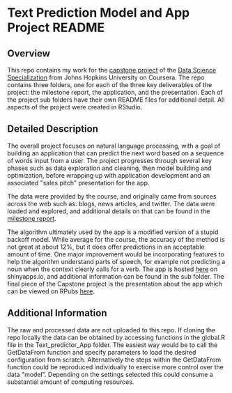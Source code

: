 # Text Prediction Model and App Project README


## Overview

This repo contains my work for the [capstone project][1] of the
[Data Science Specialization][2] from Johns Hopkins University on Coursera. The
repo contains three folders, one for each of the three key deliverables of the
project: the milestone report, the application, and the presentation. Each of
the project sub folders have their own README files for additional detail. All
aspects of the project were created in RStudio.

[1]: https://www.coursera.org/learn/data-science-project  "DS Capstone Site"
[2]: https://www.coursera.org/specializations/jhu-data-science  "DS Spec."
[3]: https://jtzingsheim1.github.io/Text-Prediction-Model-and-App/Milestone%20Report/milestone_report.html   "milestone report"
[4]: https://jtzingsheim.shinyapps.io/TextPredictorApp/  "app on shinyapps.io"
[5]: http://rpubs.com/jtzingsheim/Text-App-Presentation  "presentation on RPubs"


## Detailed Description

The overall project focuses on natural language processing, with a goal of
building an application that can predict the next word based on a sequence of
words input from a user. The project progresses through several key phases such
as data exploration and cleaning, then model building and optimization, before
wrapping up with application development and an associated "sales pitch"
presentation for the app.

The data were provided by the course, and originally came from sources across
the web such as: blogs, news articles, and twitter. The data were loaded and
explored, and additional details on that can be found in the
[milestone report][3].

The algorithm ultimately used by the app is a modified version of a stupid
backoff model. While average for the course, the accuracy of the method is not
great at about 12%, but it does offer predictions in an acceptable amount of
time. One major improvement would be incorporating features to help the
algorithm understand parts of speech, for example not predicting a noun when the
context clearly calls for a verb. The app is hosted [here][4] on shinyapps.io,
and additional information can be found in the sub folder. The final piece of
the Capstone project is the presentation about the app which can be viewed on
RPubs [here][5].


## Additional Information

The raw and processed data are not uploaded to this repo. If cloning the repo
locally the data can be obtained by accessing functions in the global.R file in
the Text_predictor_App folder. The easiest way would be to call the GetDataFrom
function and specify parameters to load the desired configuration from scratch.
Alternatively the steps within the GetDataFrom function could be reproduced
individually to exercise more control over the data "model". Depending on the
settings selected this could consume a substantial amount of computing
resources.

